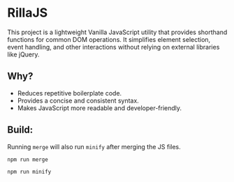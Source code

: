 # RillaJS
This project is a lightweight Vanilla JavaScript utility that provides shorthand functions for common DOM operations. It simplifies element selection, event handling, and other interactions without relying on external libraries like jQuery.

## Why?
- Reduces repetitive boilerplate code.
- Provides a concise and consistent syntax.
- Makes JavaScript more readable and developer-friendly.

## Build:

Running `merge` will also run `minify` after merging the JS files.

```npm run merge```

```npm run minify```